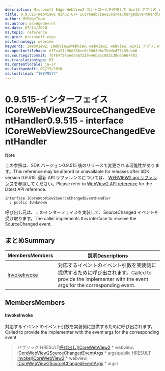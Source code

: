 ```yaml
---
description: Microsoft Edge WebView2 コントロールを使用して Win32 アプリの web コンテンツをホストする
title: 0.9.515-WebView2 Win32 C++ ICoreWebView2SourceChangedEventHandler
author: MSEdgeTeam
ms.author: msedgedevrel
ms.date: 07/14/2020
ms.topic: reference
ms.prod: microsoft-edge
ms.technology: webview
keywords: IWebView2、IWebView2WebView、webview2、webview、win32 アプリ、win32、edge、ICoreWebView2、ICoreWebView2Controller、browser control、edge html
ms.openlocfilehash: df7ca21c06d566cc8c68d3d8c7bdded77c39cb40
ms.sourcegitcommit: f6764f57aed9ab7229e4eb6cc8851d0cea667403
ms.translationtype: MT
ms.contentlocale: ja-JP
ms.lasthandoff: 07/15/2020
ms.locfileid: "10879577"
---
```

# <span data-ttu-id="2614f-104">0.9.515-インターフェイス ICoreWebView2SourceChangedEventHandler</span><span class="sxs-lookup"><span data-stu-id="2614f-104">0.9.515 - interface ICoreWebView2SourceChangedEventHandler</span></span> 

> [!NOTE]
> <span data-ttu-id="2614f-105">この参照は、SDK バージョン0.9.515 後のリリースで変更される可能性があります。</span><span class="sxs-lookup"><span data-stu-id="2614f-105">This reference may be altered or unavailable for releases after SDK version 0.9.515.</span></span> <span data-ttu-id="2614f-106">最新 API リファレンスについては、 [WEBVIEW2 api リファレンス](../../../webview2-api-reference.md)を参照してください。</span><span class="sxs-lookup"><span data-stu-id="2614f-106">Please refer to [WebView2 API reference](../../../webview2-api-reference.md) for the latest API reference.</span></span>

```
interface ICoreWebView2SourceChangedEventHandler
  : public IUnknown
```

<span data-ttu-id="2614f-107">呼び出し元は、このインターフェイスを実装して、SourceChanged イベントを受け取ります。</span><span class="sxs-lookup"><span data-stu-id="2614f-107">The caller implements this interface to receive the SourceChanged event.</span></span>

## <span data-ttu-id="2614f-108">まとめ</span><span class="sxs-lookup"><span data-stu-id="2614f-108">Summary</span></span>

 <span data-ttu-id="2614f-109">Members</span><span class="sxs-lookup"><span data-stu-id="2614f-109">Members</span></span>                        | <span data-ttu-id="2614f-110">説明</span><span class="sxs-lookup"><span data-stu-id="2614f-110">Descriptions</span></span>
--------------------------------|---------------------------------------------
[<span data-ttu-id="2614f-111">Invoke</span><span class="sxs-lookup"><span data-stu-id="2614f-111">Invoke</span></span>](#invoke) | <span data-ttu-id="2614f-112">対応するイベントのイベント引数を実装側に提供するために呼び出されます。</span><span class="sxs-lookup"><span data-stu-id="2614f-112">Called to provide the implementer with the event args for the corresponding event.</span></span>

## <span data-ttu-id="2614f-113">Members</span><span class="sxs-lookup"><span data-stu-id="2614f-113">Members</span></span>

#### <span data-ttu-id="2614f-114">Invoke</span><span class="sxs-lookup"><span data-stu-id="2614f-114">Invoke</span></span> 

<span data-ttu-id="2614f-115">対応するイベントのイベント引数を実装側に提供するために呼び出されます。</span><span class="sxs-lookup"><span data-stu-id="2614f-115">Called to provide the implementer with the event args for the corresponding event.</span></span>

> <span data-ttu-id="2614f-116">パブリック HRESULT[呼び出し](#invoke)([ICoreWebView2](icorewebview2.md) \* webview、 [ICoreWebView2SourceChangedEventArgs](icorewebview2sourcechangedeventargs.md) \* args)</span><span class="sxs-lookup"><span data-stu-id="2614f-116">public HRESULT [Invoke](#invoke)([ICoreWebView2](icorewebview2.md) \* webview, [ICoreWebView2SourceChangedEventArgs](icorewebview2sourcechangedeventargs.md) \* args)</span></span>

